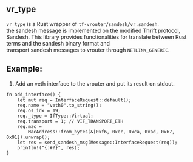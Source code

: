 vr_type
----

`vr_type` is a Rust wrapper of `tf-vrouter/sandesh/vr.sandesh`.  
the sandesh message is implemented on the modified Thrift protocol, Sandesh.
This library provides functionalities for translate between Rust terms and the sandesh binary format and  
transport sandesh messages to vrouter through `NETLINK_GENERIC`.

Example:
----

1. Add an veth interface to the vrouter and put its result on stdout.

```rustfmt
fn add_interface() {
    let mut req = InterfaceRequest::default();
    req.name = "veth0".to_string();
    req.os_idx = 19;
    req._type = IfType::Virtual;
    req.transport = 1; // VIF_TRANSPORT_ETH
    req.mac =
        MacAddress::from_bytes(&[0xf6, 0xec, 0xca, 0xad, 0x67, 0x91]).unwrap();
    let res = send_sandesh_msg(Message::InterfaceRequest(req));
    println!("{:#?}", res);
}
```
